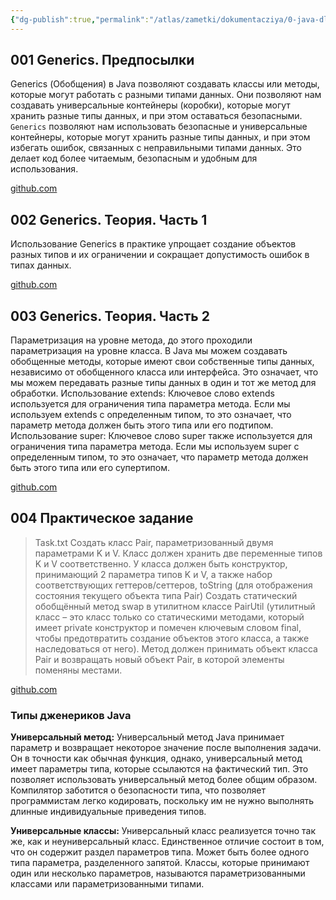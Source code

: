 ```yaml
---
{"dg-publish":true,"permalink":"/atlas/zametki/dokumentacziya/0-java-dlya-nachinayushhih-level-2/06-generics/","tags":["Java"],"noteIcon":"","created":"2023-12-12T23:21:56.981+05:00"}
---
```



## 001 Generics. Предпосылки

Generics (Обобщения) в Java позволяют создавать классы или методы, которые могут работать с разными типами данных. Они позволяют нам создавать универсальные контейнеры (коробки), которые могут хранить разные типы данных, и при этом оставаться безопасными. `Generics` позволяют нам использовать безопасные и универсальные контейнеры, которые могут хранить разные типы данных, и при этом избегать ошибок, связанных с неправильными типами данных. Это делает код более читаемым, безопасным и удобным для использования.

[github.com](https://github.com/dmdev2020/java-level2-starter/tree/lesson-18.1/src/com/dmdev/oop/lesson18)
## 002 Generics. Теория. Часть 1

Использование Generics в практике упрощает создание объектов разных типов и их ограничении и сокращает допустимость ошибок в типах данных.

[github.com](https://github.com/dmdev2020/java-level2-starter/tree/lesson-18.2/src/com/dmdev/oop/lesson18)
## 003 Generics. Теория. Часть 2

Параметризация на уровне метода, до этого проходили параметризация на уровне класса. В Java мы можем создавать обобщенные методы, которые имеют свои собственные типы данных, независимо от обобщенного класса или интерфейса. Это означает, что мы можем передавать разные типы данных в один и тот же метод для обработки. Использование extends: Ключевое слово extends используется для ограничения типа параметра метода. Если мы используем extends с определенным типом, то это означает, что параметр метода должен быть этого типа или его подтипом. Использование super: Ключевое слово super также используется для ограничения типа параметра метода. Если мы используем super с определенным типом, то это означает, что параметр метода должен быть этого типа или его супертипом.

[github.com](https://github.com/dmdev2020/java-level2-starter/tree/lesson-18.3/src/com/dmdev/oop/lesson18)
## 004 Практическое задание

>Task.txt
>Создать класс Pair, параметризованный двумя параметрами K и V. Класс должен хранить две переменные типов K и V соответственно. У класса должен быть конструктор, принимающий 2 параметра типов K и V, а также набор соответствующих геттеров/сеттеров, toString (для отображения состояния текущего объекта типа Pair)
>Создать статический обобщённый метод swap в утилитном классе PairUtil (утилитный класс – это класс только со статическими методами, который имеет private конструктор и помечен ключевым словом final, чтобы предотвратить создание объектов этого класса, а также наследоваться от него). Метод должен принимать объект класса Pair и возвращать новый объект Pair, в которой элементы поменяны местами.

[github.com](https://github.com/dmdev2020/java-level2-starter/tree/lesson-18-hw/src/com/dmdev/oop/lesson18/hw)


### Типы дженериков Java

****Универсальный метод:**** Универсальный метод Java принимает параметр и возвращает некоторое значение после выполнения задачи. Он в точности как обычная функция, однако, универсальный метод имеет параметры типа, которые ссылаются на фактический тип. Это позволяет использовать универсальный метод более общим образом. Компилятор заботится о безопасности типа, что позволяет программистам легко кодировать, поскольку им не нужно выполнять длинные индивидуальные приведения типов.

****Универсальные классы:**** Универсальный класс реализуется точно так же, как и неуниверсальный класс. Единственное отличие состоит в том, что он содержит раздел параметров типа. Может быть более одного типа параметра, разделенного запятой. Классы, которые принимают один или несколько параметров, называются параметризованными классами или параметризованными типами.